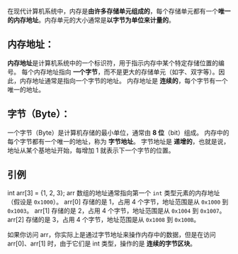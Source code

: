 在现代计算机系统中，内存是**由许多存储单元组成的**，每个存储单元都有一个**唯一的内存地址**。内存单元的大小通常是**以字节为单位来计量的**。

## 内存地址：

 **内存地址**是计算机系统中的一个标识符，用于指示内存中某个特定存储位置的编号。
 每个内存地址指向 **一个字节**，而不是更大的存储单元（如字、双字等）。因此，内存地址通常是指向一个字节的地址。
 内存地址是 **连续的**，每个字节有一个唯一的地址。
## 字节（Byte）：

一个字节（Byte）是计算机存储的最小单位，通常由 **8 位**（bit）组成。
内存中的每个字节都有一个唯一的地址，称为 **字节地址**。
字节地址是 **递增的**，也就是说，地址从某个基地址开始，每增加 1 就表示下一个字节的位置。
## 引例
int arr[3] = {1, 2, 3};
arr 数组的地址通常指向第一个 `int` 类型元素的内存地址（假设是 `0x1000`）。
arr[0] 存储的是 1，占用 4 个字节，地址范围是从 `0x1000` 到 `0x1003`。
arr[1] 存储的是 2，占用 4 个字节，地址范围是从 `0x1004` 到 `0x1007`。
arr[2] 存储的是 3，占用 4 个字节，地址范围是从 `0x1008` 到 `0x100B`。

如果你访问 arr，你实际上是通过字节地址来操作内存中的数据，但是在访问 arr[0]、arr[1] 时，由于它们是 int 类型，操作的是 **连续的字节区块**。


